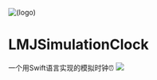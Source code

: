 ![(logo)](https://avatars2.githubusercontent.com/u/15794032?s=460&v=4)
# LMJSimulationClock

一个用Swift语言实现的模拟时钟⏰
![](https://github.com/JerryLMJ/LMJSimulationClock/raw/master/demo1.gif) 
